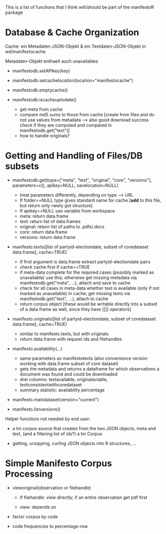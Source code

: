 This is a list of functions that I think will/should be part of the manifestoR package


Database & Cache Organization
=============================

Cache: ein Metadaten-JSON-Objekt & ein Textdaten-JSON-Objekt in wd/manifestocache

Metadaten-Objekt enthaelt auch unavailables



* manifestodb.setAPIkey(key)

* manifestodb.setcachelocation(location="manifestocache")

* manifestodb.emptycache()

* manifestodb.iscacheuptodate()

    * get meta from cache
    * compare md5 sums to those from cache [create from files and do not use values from metadata --> also good download success check if they are computed and compared in manifestodb.get("text")]
    * how to handle originals?


Getting and Handling of Files/DB subsets
========================================

* manifestodb.get(type=["meta", "text", "original", "core", "versions"], parameters=c(), apikey=NULL, savelocation=NULL)

    * treat parameters differently, depending on type --> URL
    * If folder==NULL type gives standard name for cache [**add** to this file, but return only newly got structure]
    * If apikey==NULL use variable from workspace
    * meta: return data.frame
    * text: return list of data.frames
    * original: return list of paths to .pdfs/.docs
    * core: return data.frame
    * versions: return data.frame


* manifesto.texts([list of partyid-electiondate, subset of coredataset data.frame], cache=TRUE)

    * if first argument is data.frame extract partyid-electiondate pairs
    * check cache first if cache==TRUE
    * if meta-data complete for the required cases (possibly marked as unavailable) use this; otherwise get missing metadata via manifestodb.get("meta", ...), attach and save to cache
    * check for all cases in meta-data whether text is available (only if not marked as unavailable) in cache; get missing texts via manifestodb.get("text", ...), attach to cache
    * return corpus object [these would be writable directly into a subset of a data.frame as well, since they have [[]] operators]

* manifesto.originals([list of partyid-electiondate, subset of coredataset data.frame], cache=TRUE)

    * similar to manifesto.texts, but with originals
    * return data.frame with request ids and filehandles


* manifesto.availability(...)

    * same parameters as manifestotexts (also convenience version working with data.frame subset of core dataset)
    * gets the metadata and returns a dataframe for which observations a document was found and could be downloaded
    * drei columns: textavailable, originalaviable, textconsistentwithcoredataset
    * summary statistic: availability percentage
    

* manifesto.maindataset(version="current")

* manifesto.listversions()


Helper functions not needed by end user:

* a tm corpus source that creates from the two JSON objects, meta and text, (and a filtering list of ids?) a tm Corpus

* getting, unzipping, curling JSON objects into R structures, ...



Simple Manifesto Corpus Processing
==================================

* vieworiginal(observation or filehandle)

    * if filehandle: view directly; if an entire observation get pdf first
    
    * view: depends on 
    

* factor corpus by code

* code frequencies to percentage-row